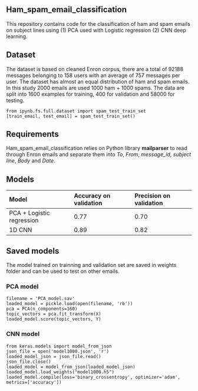 ## Ham_spam_email_classification
This repository contains code for the classification of ham and spam emails on subject lines using (1) PCA used with Logistic regression (2) CNN deep learning.

## Dataset
The dataset is based on cleaned Enron corpus, there are a total of 92188 messages belonging to 158 users with an average of 757 messages per user. The dataset has almost an equal distribution of ham and spam emails. In this study 2000 emails are used 1000 ham + 1000 spams. The data are split into 1600 examples for training, 400 for validation and 58000 for testing.

```
from ipynb.fs.full.dataset import spam_test_train_set
[train_email, test_email] = spam_test_train_set()
```
## Requirements
Ham_spam_email_classification relies on Python library **mailparser** to read through Enron emails and separate them into *To*,  *From*, *message_id*, *subject line*, *Body* and *Date*. 

## Models
|Model| Accuracy on validation |Precision on validation| 
|:---|:---|:---|
| PCA + Logistic regression|0.77| 0.70 |
| 1D CNN |0.89 | 0.82 |
## Saved models
The model trained on trainning and validation set are saved in weights folder and can be used to test on other emails.
### PCA model
```
filename = 'PCA_model.sav'
loaded_model = pickle.load(open(filename, 'rb'))
pca = PCA(n_components=160)
topic_vectors = pca.fit_transform(X)
loaded_model.score(topic_vectors, Y)
```
### CNN model
```
from keras.models import model_from_json
json_file = open('model1000.json', 'r')
loaded_model_json = json_file.read()
json_file.close()
loaded_model = model_from_json(loaded_model_json)
loaded_model.load_weights("model1000.h5")
loaded_model.compile(loss='binary_crossentropy', optimizer='adam', metrics=['accuracy'])
```
